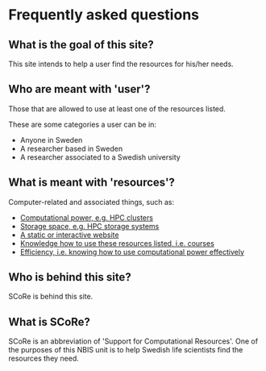 # Frequently asked questions

## What is the goal of this site?

This site intends to help a user find
the resources for his/her needs.

## Who are meant with 'user'?

Those that are allowed to use at least one of the resources listed.

These are some categories a user can be in:

- Anyone in Sweden
- A researcher based in Sweden
- A researcher associated to a Swedish university

## What is meant with 'resources'?

Computer-related and associated things, such as:

- [Computational power, e.g. HPC clusters](compute.md)
- [Storage space, e.g. HPC storage systems](storage.md)
- [A static or interactive website](web_host.md)
- [Knowledge how to use these resources listed, i.e. courses](courses.md)
- [Efficiency, i.e. knowing how to use computational power effectively](efficiency.md)

## Who is behind this site?

SCoRe is behind this site.

## What is SCoRe?

SCoRe is an abbreviation of 'Support for Computational Resources'.
One of the purposes of this NBIS unit
is to help Swedish life scientists find the resources they
need.
